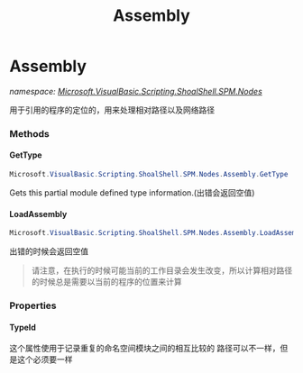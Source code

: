 ﻿---
title: Assembly
---

# Assembly
_namespace: [Microsoft.VisualBasic.Scripting.ShoalShell.SPM.Nodes](N-Microsoft.VisualBasic.Scripting.ShoalShell.SPM.Nodes.html)_

用于引用的程序的定位的，用来处理相对路径以及网络路径

### Methods

#### GetType
```csharp
Microsoft.VisualBasic.Scripting.ShoalShell.SPM.Nodes.Assembly.GetType
```
Gets this partial module defined type information.(出错会返回空值)

#### LoadAssembly
```csharp
Microsoft.VisualBasic.Scripting.ShoalShell.SPM.Nodes.Assembly.LoadAssembly
```
出错的时候会返回空值
> 请注意，在执行的时候可能当前的工作目录会发生改变，所以计算相对路径的时候总是需要以当前的程序的位置来计算



### Properties

#### TypeId
这个属性使用于记录重复的命名空间模块之间的相互比较的
 路径可以不一样，但是这个必须要一样

